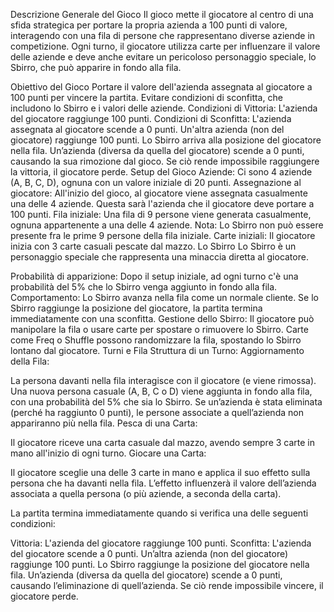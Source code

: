 Descrizione Generale del Gioco
Il gioco mette il giocatore al centro di una sfida strategica per portare la propria azienda a 100 punti di valore, interagendo con una fila di persone che rappresentano diverse aziende in competizione. Ogni turno, il giocatore utilizza carte per influenzare il valore delle aziende e deve anche evitare un pericoloso personaggio speciale, lo Sbirro, che può apparire in fondo alla fila.

Obiettivo del Gioco
Portare il valore dell'azienda assegnata al giocatore a 100 punti per vincere la partita.
Evitare condizioni di sconfitta, che includono lo Sbirro e i valori delle aziende.
Condizioni di Vittoria:
L'azienda del giocatore raggiunge 100 punti.
Condizioni di Sconfitta:
L'azienda assegnata al giocatore scende a 0 punti.
Un'altra azienda (non del giocatore) raggiunge 100 punti.
Lo Sbirro arriva alla posizione del giocatore nella fila.
Un’azienda (diversa da quella del giocatore) scende a 0 punti, causando la sua rimozione dal gioco. Se ciò rende impossibile raggiungere la vittoria, il giocatore perde.
Setup del Gioco
Aziende: Ci sono 4 aziende (A, B, C, D), ognuna con un valore iniziale di 20 punti.
Assegnazione al giocatore: All'inizio del gioco, al giocatore viene assegnata casualmente una delle 4 aziende. Questa sarà l'azienda che il giocatore deve portare a 100 punti.
Fila iniziale: Una fila di 9 persone viene generata casualmente, ognuna appartenente a una delle 4 aziende.
Nota: Lo Sbirro non può essere presente fra le prime 9 persone della fila iniziale.
Carte iniziali: Il giocatore inizia con 3 carte casuali pescate dal mazzo.
Lo Sbirro
Lo Sbirro è un personaggio speciale che rappresenta una minaccia diretta al giocatore.

Probabilità di apparizione: Dopo il setup iniziale, ad ogni turno c'è una probabilità del 5% che lo Sbirro venga aggiunto in fondo alla fila.
Comportamento: Lo Sbirro avanza nella fila come un normale cliente. Se lo Sbirro raggiunge la posizione del giocatore, la partita termina immediatamente con una sconfitta.
Gestione dello Sbirro:
Il giocatore può manipolare la fila o usare carte per spostare o rimuovere lo Sbirro.
Carte come Freq o Shuffle possono randomizzare la fila, spostando lo Sbirro lontano dal giocatore.
Turni e Fila
Struttura di un Turno:
Aggiornamento della Fila:

La persona davanti nella fila interagisce con il giocatore (e viene rimossa).
Una nuova persona casuale (A, B, C o D) viene aggiunta in fondo alla fila, con una probabilità del 5% che sia lo Sbirro.
Se un’azienda è stata eliminata (perché ha raggiunto 0 punti), le persone associate a quell’azienda non appariranno più nella fila.
Pesca di una Carta:

Il giocatore riceve una carta casuale dal mazzo, avendo sempre 3 carte in mano all'inizio di ogni turno.
Giocare una Carta:

Il giocatore sceglie una delle 3 carte in mano e applica il suo effetto sulla persona che ha davanti nella fila. L’effetto influenzerà il valore dell’azienda associata a quella persona (o più aziende, a seconda della carta).

La partita termina immediatamente quando si verifica una delle seguenti condizioni:

Vittoria: L'azienda del giocatore raggiunge 100 punti.
Sconfitta:
L'azienda del giocatore scende a 0 punti.
Un’altra azienda (non del giocatore) raggiunge 100 punti.
Lo Sbirro raggiunge la posizione del giocatore nella fila.
Un’azienda (diversa da quella del giocatore) scende a 0 punti, causando l’eliminazione di quell’azienda. Se ciò rende impossibile vincere, il giocatore perde.